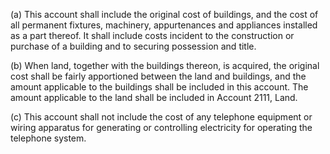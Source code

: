 (a) This account shall include the original cost of buildings, and the cost of all permanent fixtures, machinery, appurtenances and appliances installed as a part thereof. It shall include costs incident to the construction or purchase of a building and to securing possession and title.

(b) When land, together with the buildings thereon, is acquired, the original cost shall be fairly apportioned between the land and buildings, and the amount applicable to the buildings shall be included in this account. The amount applicable to the land shall be included in Account 2111, Land.

(c) This account shall not include the cost of any telephone equipment or wiring apparatus for generating or controlling electricity for operating the telephone system.

